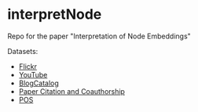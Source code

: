 # interpretNode

Repo for the paper "Interpretation of Node Embeddings"

Datasets:

* [Flickr](http://socialcomputing.asu.edu/datasets/Flickr)
* [YouTube](http://socialcomputing.asu.edu/datasets/YouTube)
* [BlogCatalog](http://socialcomputing.asu.edu/datasets/BlogCatalog)
* [Paper Citation and Coauthorship](http://cse.iitkgp.ac.in/~tanmoyc/Papers/ASONAM_2013.pdf)
* [POS](http://snap.stanford.edu/node2vec/POS.mat)

